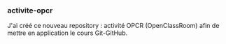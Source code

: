 ### activite-opcr

J'ai créé ce nouveau repository : activité OPCR (OpenClassRoom) afin de mettre en application le cours Git-GitHub.
